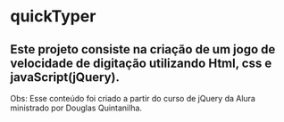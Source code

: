 # quickTyper

## Este projeto consiste na criação de um jogo de velocidade de digitação utilizando  Html, css   e javaScript(jQuery). 


Obs: Esse conteúdo foi criado a partir do curso de jQuery da Alura ministrado por Douglas Quintanilha.
